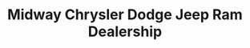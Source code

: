 ---
title: "Midway Chrysler Dodge Jeep Ram Dealership"
url: /kearney/midway-chrysler-dodge-jeep-ram-dealership/
shop: car
---